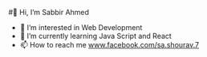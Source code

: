 #👋 Hi, I’m Sabbir Ahmed
- 👀 I’m interested in Web Development
- 🌱 I’m currently learning Java Script and React
- 📫 How to reach me www.facebook.com/sa.shourav.7

<!---
SAshourav/SAshourav is a ✨ special ✨ repository because its `README.md` (this file) appears on your GitHub profile.
You can click the Preview link to take a look at your changes.
--->

